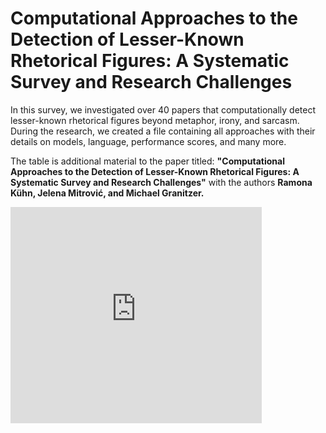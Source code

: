 
# Computational Approaches to the Detection of Lesser-Known Rhetorical Figures: A Systematic Survey and Research Challenges
In this survey, we investigated over 40 papers that computationally detect lesser-known rhetorical figures beyond metaphor, irony, and sarcasm. During the research, we created a file containing all approaches with their details on models, language, performance scores, and many more.

The table is additional material to the paper titled: 
**"Computational Approaches to the Detection of Lesser-Known Rhetorical Figures: A Systematic Survey and Research Challenges"**  with the authors **Ramona Kühn, Jelena Mitrović, and Michael Granitzer.**

<!--
Here is the link to the paper:
* Paper: Kühn, R., Mitrović, J., & Granitzer, M. (2024): [A Survey of Computational Approaches to the Detection of Lesser-Known Rhetorical Figures](https://ca-roll.github.io/downloads/GRhOOT_Final.pdf). 
-->




<iframe width="402" height="346" frameborder="0" scrolling="no" src="https://onedrive.live.com/embed?resid=D0BAEAABFBD385B9%218706&authkey=%21AMBx9WpJzhqp7yo&em=2&wdDownloadButton=True&wdInConfigurator=True&wdInConfigurator=True"></iframe>
